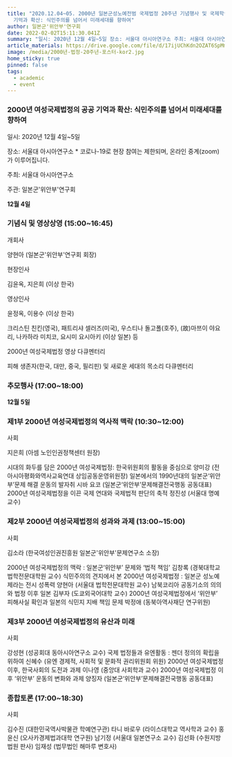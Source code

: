 ```yaml
---
title: "2020.12.04~05. 2000년 일본군성노예전범 국제법정 20주년 기념행사 및 국제학술대회. 2000년 여성국제법정의 공공
  기억과 확산: 식민주의를 넘어서 미래세대를 향하여"
author: 일본군'위안부'연구회
date: 2022-02-02T15:11:30.041Z
summary: "일시: 2020년 12월 4일~5일 장소: 서울대 아시아연구소 주최: 서울대 아시아연구소 주관: 일본군'위안부'연구회"
article_materials: https://drive.google.com/file/d/17ijUChKdn2OZAT6SpMm8py_NCBu5xlFo/view?usp=sharing
image: /media/2000년-법정-20주년-포스터-kor2.jpg
home_sticky: true
pinned: false
tags:
  - academic
  - event
---
```

### 2000년 여성국제법정의 공공 기억과 확산: 식민주의를 넘어서 미래세대를 향하여

일시: 2020년 12월 4일~5일 

장소: 서울대 아시아연구소 * 코로나-19로 현장 참여는 제한되며, 온라인 중계(zoom)가 이루어집니다. 

주최: 서울대 아시아연구소

주관: 일본군'위안부'연구회



**12월 4일**

### 기념식 및 영상상영 (15:00~16:45)

개회사

양현아 (일본군'위안부'연구회 회장)

현장인사 

김윤옥, 지은희 (이상 한국)

영상인사 

윤정옥, 이용수 (이상 한국)

크리스틴 친킨(영국), 패트리샤 셀러즈(미국), 우스티나 돌고폴(호주), (故)마쯔이 야요리, 나카하라 미치코, 요시미 요시아키 (이상 일본) 등 

2000년 여성국제법정 영상 다큐멘터리

피해 생존자(한국, 대만, 중국, 필리핀) 및 새로운 세대의 목소리 다큐멘터리

### 추모행사 (17:00~18:00)













**12월 5일** 

### 제1부 2000년 여성국제법정의 역사적 맥락 (10:30~12:00)

사회

지은희 (아셈 노인인권정책센터 원장)

시대의 화두를 담은 2000년 여성국제법정: 한국위원회의 활동을 중심으로
양미강 (전 아시아평화와역사교육연대 상임공동운영위원장)
일본에서의 1990년대의 일본군‘위안부’문제 해결 운동의 발자취
시바 요코 (일본군‘위안부’문제해결전국행동 공동대표)
2000년 여성국제법정을 이끈 국제 연대와 국제법적 판단의 축적
정진성 (서울대 명예교수)

### 제2부 2000년 여성국제법정의 성과와 과제 (13:00~15:00)

사회

김소라 (한국여성인권진흥원 일본군'위안부'문제연구소 소장)

2000년 여성국제법정의 맥락 : 일본군‘위안부’ 문제와 ‘법적 책임’
김창록 (경북대학교 법학전문대학원 교수)
식민주의의 견지에서 본 2000년 여성국제법정 : 일본군 성노예제라는 전시 성폭력
양현아 (서울대 법학전문대학원 교수)
남북코리아 공동기소의 의의와 법정 이후 일본
김부자 (도쿄외국어대학 교수)
2000년 여성국제법정에서 ‘위안부’ 피해사실 확인과 일본의 식민지 지배 책임 문제
박정애 (동북아역사재단 연구위원)

### 제3부 2000년 여성국제법정의 유산과 미래

사회

강성현 (성공회대 동아시아연구소 교수)
국제 법정들과 유엔활동 : 젠더 정의의 확립을 위하여
신혜수 (유엔 경제적, 사회적 및 문화적 권리위원회 위원)
2000년 여성국제법정 이후, 한국사회의 도전과 과제
이나영 (중앙대 사회학과 교수)
2000년 여성국제법정 이후 ‘위안부’ 운동의 변화와 과제
양징자 (일본군‘위안부’문제해결전국행동 공동대표)

### 종합토론 (17:00~18:30)

사회

김수진 (대한민국역사박물관 학예연구관)
타니 바로우 (라이스대학교 역사학과 교수)
홍윤신 (오사카경제법과대학 연구원)
남기정 (서울대 일본연구소 교수)
김선화 (수원지방법원 판사)
임재성 (법무법인 해마루 변호사)